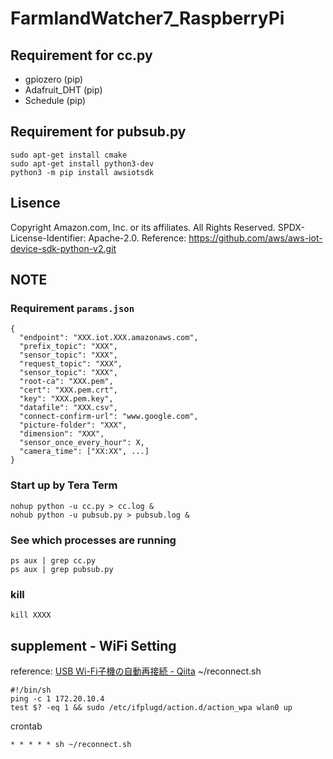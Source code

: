 # FarmlandWatcher7_RaspberryPi

## Requirement for cc.py 
+ gpiozero (pip)
+ Adafruit_DHT (pip)
+ Schedule (pip)

## Requirement for pubsub.py
```
sudo apt-get install cmake
sudo apt-get install python3-dev
python3 -m pip install awsiotsdk
```
## Lisence
Copyright Amazon.com, Inc. or its affiliates. All Rights Reserved.
SPDX-License-Identifier: Apache-2.0.
Reference: https://github.com/aws/aws-iot-device-sdk-python-v2.git

## NOTE
### Requirement `params.json`
```
{
  "endpoint": "XXX.iot.XXX.amazonaws.com",
  "prefix_topic": "XXX",
  "sensor_topic": "XXX",
  "request_topic": "XXX",
  "sensor_topic": "XXX",
  "root-ca": "XXX.pem",
  "cert": "XXX.pem.crt",
  "key": "XXX.pem.key",
  "datafile": "XXX.csv",
  "connect-confirm-url": "www.google.com",
  "picture-folder": "XXX",
  "dimension": "XXX",
  "sensor_once_every_hour": X,
  "camera_time": ["XX:XX", ...]
}
```
### Start up by Tera Term
```
nohup python -u cc.py > cc.log &
nohub python -u pubsub.py > pubsub.log &
```
### See which processes are running
```
ps aux | grep cc.py
ps aux | grep pubsub.py
```
### kill
```
kill XXXX
```
## supplement - WiFi Setting
reference: [USB Wi-Fi子機の自動再接続 - Qiita](https://qiita.com/god19/items/4616df0d92385df24475)
~/reconnect.sh
```
#!/bin/sh
ping -c 1 172.20.10.4
test $? -eq 1 && sudo /etc/ifplugd/action.d/action_wpa wlan0 up
```
crontab
```
* * * * * sh ~/reconnect.sh
```